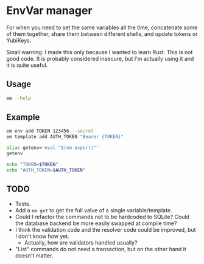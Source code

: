# EnvVar manager

For when you need to set the same variables all the time, concatenate some of them
together, share them between different shells, and update tokens or YubiKeys.

Small warning: I made this only because I wanted to learn Rust. This is not good code.
It is probably considered insecure, but I'm actually using it and it is quite useful.

## Usage

```bash
em --help
```

## Example

```bash
em env add TOKEN 123456 --secret
em template add AUTH_TOKEN "Bearer {TOKEN}"

alias getenv='eval "$(em export)"'
getenv

echo "TOKEN=$TOKEN"
echo "AUTH_TOKEN=$AUTH_TOKEN"
```

## TODO

* Tests.
* Add a `em get` to get the full value of a single variable/template.
* Could I refactor the commands not to be hardcoded to SQLite? Could the database
  backend be more easily swapped at compile time?
* I think the validation code and the resolver code could be improved, but I don't know
  how yet.
    * Actually, how are validators handled usually?
* "List" commands do not need a transaction, but on the other hand it doesn't matter.
